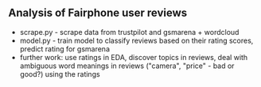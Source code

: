 ## Analysis of Fairphone user reviews

* scrape.py - scrape data from trustpilot and gsmarena + wordcloud
* model.py - train model to classify reviews based on their rating scores, predict rating for gsmarena
* further work: use ratings in EDA, discover topics in reviews, deal with ambiguous word meanings in reviews ("camera", "price" - bad or good?) using the ratings
